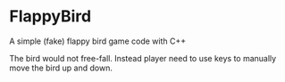# FlappyBird
A simple (fake) flappy bird game code with C++

The bird would not free-fall. Instead player need to use keys to manually move the bird up and down.